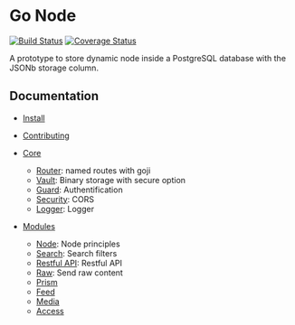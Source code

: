 # Go Node

[![Build Status](https://github.com/rande/gonode/actions/workflows/go.yml/badge.svg)](https://github.com/rande/gonode/actions/workflows/go.yml)
[![Coverage Status](https://coveralls.io/repos/github/rande/gonode/badge.svg)](https://coveralls.io/github/rande/gonode)

A prototype to store dynamic node inside a PostgreSQL database with the JSONb storage column.

## Documentation

-   [Install](docs/install.md)
-   [Contributing](docs/contributing.md)
-   [Core](docs/core)

    -   [Router](docs/core/router.md): named routes with goji
    -   [Vault](docs/core/vault.md): Binary storage with secure option
    -   [Guard](docs/core/guard.md): Authentification
    -   [Security](docs/core/security.md): CORS
    -   [Logger](docs/core/logger.md): Logger

-   [Modules](docs/modules)
    -   [Node](docs/modules/node.md): Node principles
    -   [Search](docs/modules/search.md): Search filters
    -   [Restful API](docs/modules/restful_api.md): Restful API
    -   [Raw](docs/modules/raw.md): Send raw content
    -   [Prism](docs/modules/prism.md)
    -   [Feed](docs/modules/feed.md)
    -   [Media](docs/modules/media.md)
    -   [Access](docs/modules/access.md)
